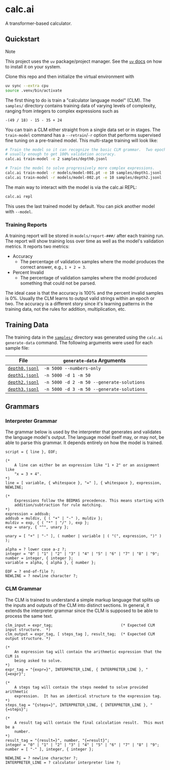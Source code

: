 # calc.ai

A transformer-based calculator.

## Quickstart

> [!NOTE]
> This project uses the `uv` package/project manager.  See the
> [`uv` docs](https://docs.astral.sh/uv/) on how to install it on your system.

Clone this repo and then initialize the virtual environment with

```bash
uv sync --extra cpu
source .venv/bin/activate
```

The first thing to do is train a "calculator language model" (CLM).  The
`samples/` directory contains training data of varying levels of complexity,
ranging from integers to complex expressions such as

```
-(49 / 18) - 15 - 35 + 24
```

You can train a CLM either straight from a single data set or in stages.  The
`train-model` command has a `--retrain`/`-r` option that performs supervised
fine tuning on a pre-trained model.  This multi-stage training will look like:

```bash
# Train the model so it can recognize the basic CLM grammar.  Two epochs are
# usually enough to get 100% validation accuracy.
calc.ai train-model -e 2 samples/depth0.jsonl

# Train the model to solve progressively more complex expressions.
calc.ai train-model -r models/model-001.pt -e 10 samples/depth1.jsonl
calc.ai train-model -r models/model-002.pt -e 10 samples/depth2.jsonl
```

The main way to interact with the model is via the calc.ai REPL:

```bash
calc.ai repl
```

This uses the last trained model by default.  You can pick another model with
`--model`.

### Training Reports

A training report will be stored in `models/report-###/` after each training
run.  The report will show training loss over time as well as the model's
validation metrics.  It reports two metrics:

* Accuracy
  * The percentage of validation samples where the model produces the correct
    answer, e.g., `1 + 2 = 3`.
* Percent Invalid
  * The percentage of validation samples where the model produced something that
    could not be parsed.

The ideal case is that the accuracy is 100% and the percent invalid samples is
0%.  Usually the CLM learns to output valid strings within an epoch or two.  The
accuracy is a different story since it's learning patterns in the training data,
not the rules for addition, multiplication, etc.

## Training Data

The training data in the [`samples/`](samples/) directory was generated using
the `calc.ai generate-data` command.  The following arguments were used for each
sample file:

| File | `generate-data` Arguments |
|------|-----------|
|[`depth0.jsonl`](samples/depth0.jsonl)|`-m 5000 --numbers-only`|
|[`depth1.jsonl`](samples/depth1.jsonl)|`-n 5000 -d 1 -m 50`|
|[`depth2.jsonl`](samples/depth2.jsonl)|`-n 5000 -d 2 -m 50 --generate-solutions`|
|[`depth3.jsonl`](samples/depth3.jsonl)|`-n 5000 -d 3 -m 50 --generate-solutions`|

## Grammars

### Interpreter Grammar

The grammar below is used by the interpreter that generates and validates the
language model's output.  The language model itself may, or may not, be able to
parse this grammar.  It depends entirely on how the model is trained.

```ebnf
script = { line }, EOF;

(*
    A line can either be an expression like "1 + 2" or an assignment like
    "x = 3 + 4".
*)
line = [ variable, { whitespace }, "=" ], { whitespace }, expression, NEWLINE;

(*
    Expressions follow the BEDMAS precedence. This means starting with
    addition/subtraction for rule matching.
*)
expression = addsub;
addsub = muldiv, { ( "+" | "-" ), muldiv };
muldiv = exp, { ( "*" | "/" ), exp };
exp = unary, { "^", unary };

unary = [ "+" | "-" ], ( number | variable | ( "(", expression, ")" ) );

alpha = ? lower case a-z ?;
integer = "0" | "1" | "2" | "3" | "4" | "5" | "6" | "7" | "8" | "9";
number = integer, { integer };
variable = alpha, { alpha }, { number };

EOF = ? end-of-file ?;
NEWLINE = ? newline character ?;
```

### CLM Grammar

The CLM is trained to understand a simple markup language that splits up the
inputs and outputs of the CLM into distinct sections.  In general, it extends
the interpreter grammar since the CLM is supposed to be able to process the same
text.

```ebnf
clm_input = expr_tag;                              (* Expected CLM input structure.  *)
clm_output = expr_tag, [ steps_tag ], result_tag;  (* Expected CLM output structure. *)

(*
    An expression tag will contain the arithmetic expression that the CLM is
    being asked to solve.
*)
expr_tag = "{expr=}", INTERPRETER_LINE, { INTERPRETER_LINE }, "{=expr}";

(*
    A steps tag will contain the steps needed to solve provided arithmetic
    expression.  It has an identical structure to the expression tag.
*)
steps_tag = "{steps=}", INTERPRETER_LINE, { INTERPRETER_LINE }, "{=steps}";

(*
    A result tag will contain the final calculation result.  This must be a
    number.
*)
result_tag = "{result=}", number, "{=result}";
integer = "0" | "1" | "2" | "3" | "4" | "5" | "6" | "7" | "8" | "9";
number = [ "-" ], integer, { integer };

NEWLINE = ? newline character ?;
INTERPRETER_LINE = ? calculator interpreter line ?;
```
